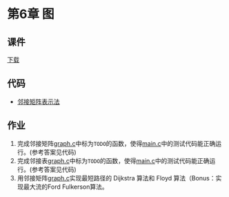 # 第6章 图

## 课件

[下载](https://github.com/hanjianwei/datastructure/raw/master/chap6/chap6.ppt)

## 代码

- [邻接矩阵表示法](./adjmatrix)

## 作业

1. 完成邻接矩阵[graph.c](./adjmatrix/graph.c)中标为`TODO`的函数，使得[main.c](./adjmatrix/main.c)中的测试代码能正确运行。(参考答案见代码)
2. 完成邻接表[graph.c](./adjlist/graph.c)中标为`TODO`的函数，使得[main.c](./adjlist/main.c)中的测试代码能正确运行。(参考答案见代码)
3. 用邻接矩阵[graph.c](./adjmatrix/graph.c)实现最短路径的 Dijkstra 算法和 Floyd 算法（Bonus：实现最大流的Ford Fulkerson算法。

